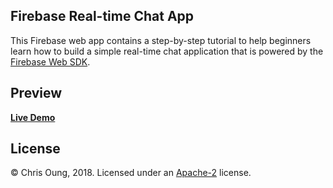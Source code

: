 Firebase Real-time Chat App
---------------------------

This Firebase web app contains a step-by-step tutorial to help beginners learn how to build a simple real-time chat application that is powered by the [Firebase Web SDK](https://firebase.google.com/docs/web/setup).

Preview
---------

**[Live Demo](https://firebase23.firebaseapp.com)**


License 
-------

© Chris Oung, 2018. Licensed under an [Apache-2](https://github.com/chrisoung/firebase-web/blob/master/LICENSE) license.

